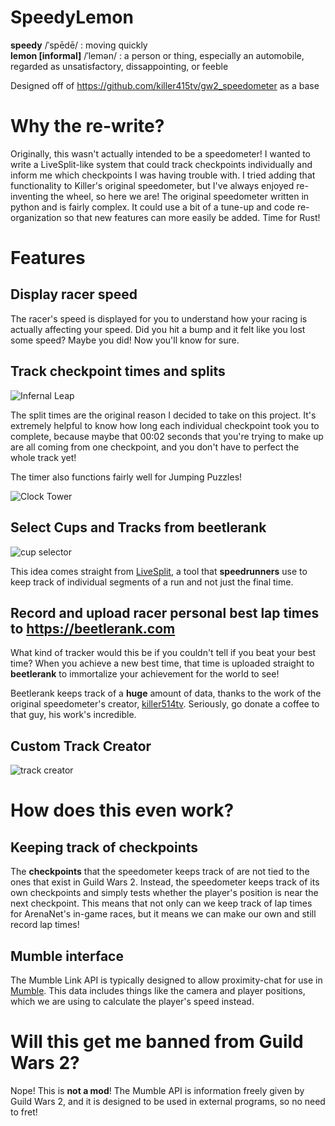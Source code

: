 # SpeedyLemon
**speedy** /ˈspēdē/ : moving quickly  
**lemon [informal]** /ˈlemən/ : a person or thing, especially an automobile, regarded as unsatisfactory, dissappointing, or feeble

Designed off of https://github.com/killer415tv/gw2_speedometer as a base

# Why the re-write?
Originally, this wasn't actually intended to be a speedometer! I wanted to write a LiveSplit-like system that could track checkpoints individually and inform me which checkpoints I was having trouble with. I tried adding that functionality to Killer's original speedometer, but I've always enjoyed re-inventing the wheel, so here we are! The original speedometer written in python and is fairly complex. It could use a bit of a tune-up and code re-organization so that new features can more easily be added. Time for Rust!

# Features
## Display racer speed
The racer's speed is displayed for you to understand how your racing is actually affecting your speed. Did you hit a bump and it felt like you lost some speed? Maybe you did! Now you'll know for sure.

## Track checkpoint times and splits
![Infernal Leap](assets/infernal-leap.png)

The split times are the original reason I decided to take on this project. It's extremely helpful to know how long each individual checkpoint took you to complete, because maybe that 00:02 seconds that you're trying to make up are all coming from one checkpoint, and you don't have to perfect the whole track yet!

The timer also functions fairly well for Jumping Puzzles!

![Clock Tower](assets/clock-tower.png)

## Select Cups and Tracks from beetlerank
![cup selector](assets/cup-selector.png)

This idea comes straight from [LiveSplit](http://livesplit.org/), a tool that **speedrunners** use to keep track of individual segments of a run and not just the final time.

## Record and upload racer personal best lap times to https://beetlerank.com
What kind of tracker would this be if you couldn't tell if you beat your best time? When you achieve a new best time, that time is uploaded straight to **beetlerank** to immortalize your achievement for the world to see!

Beetlerank keeps track of a **huge** amount of data, thanks to the work of the original speedometer's creator, [killer514tv](https://github.com/killer415tv0). Seriously, go donate a coffee to that guy, his work's incredible.

## Custom Track Creator
![track creator](assets/track-creator.png)

# How does this even work?
## Keeping track of checkpoints
The **checkpoints** that the speedometer keeps track of are not tied to the ones that exist in Guild Wars 2. Instead, the speedometer keeps track of its own checkpoints and simply tests whether the player's position is near the next checkpoint. This means that not only can we keep track of lap times for ArenaNet's in-game races, but it means we can make our own and still record lap times!

## Mumble interface
The Mumble Link API is typically designed to allow proximity-chat for use in [Mumble](https://www.mumble.info/).
This data includes things like the camera and player positions, which we are using to calculate the player's speed instead. 

# Will this get me banned from Guild Wars 2?
Nope! This is **not a mod**! The Mumble API is information freely given by Guild Wars 2, and it is designed to be used in external programs, so no need to fret!
